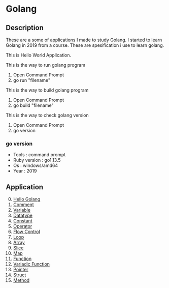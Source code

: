 # Golang

## Description
These are a some of applications I made to study Golang. I started to learn Golang in 2019 from a course. These are spesification i use to learn golang.

This is Hello World Application. 

This is the way to run golang program
  1. Open Command Prompt
  2. go run "filename"
  
This is the way to build golang program
  1. Open Command Prompt
  2. go build "filename"
  
This is the way to check golang version
  1. Open Command Prompt
  2. go version
  
### go version
  - Tools : command prompt
  - Ruby version : go1.13.5
  - Os : windows/amd64
  - Year : 2019

## Application
 0. [ Hello Golang ](https://github.com/Hidayat-rivai/golang)
 1. [ Comment ](https://github.com/Hidayat-rivai/golang_comment)
 2. [ Variable ](https://github.com/Hidayat-rivai/golang_variable)
 3. [ Datatype ](https://github.com/Hidayat-rivai/golang_datatype)
 4. [ Constant ](https://github.com/Hidayat-rivai/golang_const)
 5. [ Operator ](https://github.com/Hidayat-rivai/golang_const)
 6. [ Flow Control ](https://github.com/Hidayat-rivai/golang_flow_control)
 7. [ Loop ](https://github.com/Hidayat-rivai/golang_loop)
 8. [ Array ](https://github.com/Hidayat-rivai/golang_array)
 9. [ Slice ](https://github.com/Hidayat-rivai/golang_slice)
 10. [ Map ](https://github.com/Hidayat-rivai/golang_map)
 11. [ Function ](https://github.com/Hidayat-rivai/golang_function)
 12. [ Variadic Function ](https://github.com/Hidayat-rivai/golang_variadic)
 13. [ Pointer ](https://github.com/Hidayat-rivai/golang_pointer)
 14. [ Struct ](https://github.com/Hidayat-rivai/golang_struct)
 15. [ Method ](https://github.com/Hidayat-rivai/golang_method)
